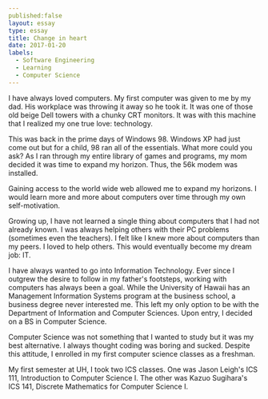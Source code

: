 ```yaml
---
published:false
layout: essay
type: essay
title: Change in heart
date: 2017-01-20
labels:
  - Software Engineering
  - Learning
  - Computer Science
---
```



I have always loved computers. My first computer was given to me by my dad. His workplace was throwing it away so he took it. It was one of those old beige Dell towers with a chunky CRT monitors. It was with this machine that I realized my one true love: technology.

This was back in the prime days of Windows 98. Windows XP had just come out but for a child, 98 ran all of the essentials. What more could you ask? As I ran through my entire library of games and programs, my mom decided it was time to expand my horizon. Thus, the 56k modem was installed.

Gaining access to the world wide web allowed me to expand my horizons. I would learn more and more about computers over time through my own self-motivation.

Growing up, I have not learned a single thing about computers that I had not already known. I was always helping others with their PC problems (sometimes even the teachers). I felt like I knew more about computers than my peers. I loved to help others. This would eventually become my dream job: IT.

I have always wanted to go into Information Technology. Ever since I outgrew the desire to follow in my father's footsteps, working with computers has always been a goal. While the University of Hawaii has an Management Information Systems program at the business school, a business degree never interested me. This left my only option to be with the Department of Information and Computer Sciences. Upon entry, I decided on a BS in Computer Science.

Computer Science was not something that I wanted to study but it was my best alternative. I always thought coding was boring and sucked. Despite this attitude, I enrolled in my first computer science classes as a freshman.

My first semester at UH, I took two ICS classes. One was Jason Leigh's ICS 111, Introduction to Computer Science I. The other was Kazuo Sugihara's ICS 141, Discrete Mathematics for Computer Science I.
